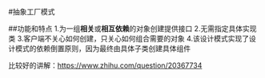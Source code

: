 #抽象工厂模式

##功能和特点
    1.为一组**相关**或**相互依赖**的对象创建提供接口
    2.无需指定具体实现类
    3.客户端不关心如何创建，只关心如何组合需要的对象
    4.该设计模式实现了设计模式的依赖倒置原则，因为最终由具体子类创建具体组件
    
比较好的讲解：https://www.zhihu.com/question/20367734
    
